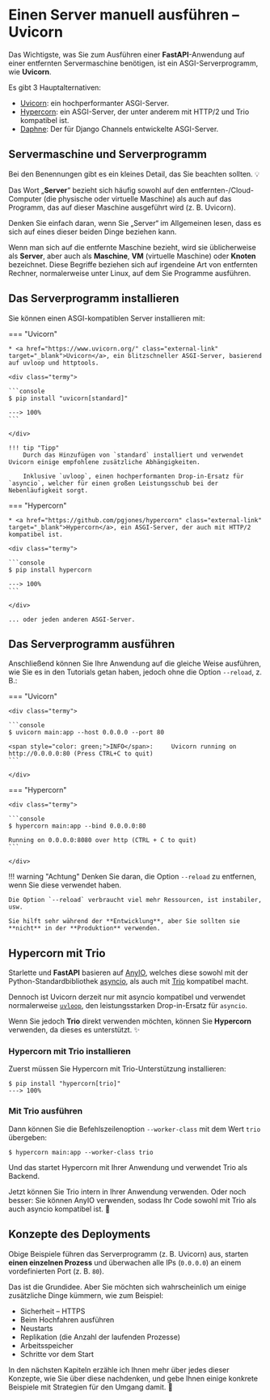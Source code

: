 # Einen Server manuell ausführen – Uvicorn

Das Wichtigste, was Sie zum Ausführen einer **FastAPI**-Anwendung auf einer entfernten Servermaschine benötigen, ist ein ASGI-Serverprogramm, wie **Uvicorn**.

Es gibt 3 Hauptalternativen:

* <a href="https://www.uvicorn.org/" class="external-link" target="_blank">Uvicorn</a>: ein hochperformanter ASGI-Server.
* <a href="https://hypercorn.readthedocs.io/" class="external-link" target="_blank">Hypercorn</a>: ein ASGI-Server, der unter anderem mit HTTP/2 und Trio kompatibel ist.
* <a href="https://github.com/django/daphne" class="external-link" target="_blank">Daphne</a>: Der für Django Channels entwickelte ASGI-Server.

## Servermaschine und Serverprogramm

Bei den Benennungen gibt es ein kleines Detail, das Sie beachten sollten. 💡

Das Wort „**Server**“ bezieht sich häufig sowohl auf den entfernten-/Cloud-Computer (die physische oder virtuelle Maschine) als auch auf das Programm, das auf dieser Maschine ausgeführt wird (z. B. Uvicorn).

Denken Sie einfach daran, wenn Sie „Server“ im Allgemeinen lesen, dass es sich auf eines dieser beiden Dinge beziehen kann.

Wenn man sich auf die entfernte Maschine bezieht, wird sie üblicherweise als **Server**, aber auch als **Maschine**, **VM** (virtuelle Maschine) oder **Knoten** bezeichnet. Diese Begriffe beziehen sich auf irgendeine Art von entfernten Rechner, normalerweise unter Linux, auf dem Sie Programme ausführen.

## Das Serverprogramm installieren

Sie können einen ASGI-kompatiblen Server installieren mit:

=== "Uvicorn"

    * <a href="https://www.uvicorn.org/" class="external-link" target="_blank">Uvicorn</a>, ein blitzschneller ASGI-Server, basierend auf uvloop und httptools.

    <div class="termy">

    ```console
    $ pip install "uvicorn[standard]"

    ---> 100%
    ```

    </div>

    !!! tip "Tipp"
        Durch das Hinzufügen von `standard` installiert und verwendet Uvicorn einige empfohlene zusätzliche Abhängigkeiten.

        Inklusive `uvloop`, einen hochperformanten Drop-in-Ersatz für `asyncio`, welcher für einen großen Leistungsschub bei der Nebenläufigkeit sorgt.

=== "Hypercorn"

    * <a href="https://github.com/pgjones/hypercorn" class="external-link" target="_blank">Hypercorn</a>, ein ASGI-Server, der auch mit HTTP/2 kompatibel ist.

    <div class="termy">

    ```console
    $ pip install hypercorn

    ---> 100%
    ```

    </div>

    ... oder jeden anderen ASGI-Server.

## Das Serverprogramm ausführen

Anschließend können Sie Ihre Anwendung auf die gleiche Weise ausführen, wie Sie es in den Tutorials getan haben, jedoch ohne die Option `--reload`, z. B.:

=== "Uvicorn"

    <div class="termy">

    ```console
    $ uvicorn main:app --host 0.0.0.0 --port 80

    <span style="color: green;">INFO</span>:     Uvicorn running on http://0.0.0.0:80 (Press CTRL+C to quit)
    ```

    </div>

=== "Hypercorn"

    <div class="termy">

    ```console
    $ hypercorn main:app --bind 0.0.0.0:80

    Running on 0.0.0.0:8080 over http (CTRL + C to quit)
    ```

    </div>

!!! warning "Achtung"
    Denken Sie daran, die Option `--reload` zu entfernen, wenn Sie diese verwendet haben.

    Die Option `--reload` verbraucht viel mehr Ressourcen, ist instabiler, usw.

    Sie hilft sehr während der **Entwicklung**, aber Sie sollten sie **nicht** in der **Produktion** verwenden.

## Hypercorn mit Trio

Starlette und **FastAPI** basieren auf <a href="https://anyio.readthedocs.io/en/stable/" class="external-link" target="_blank">AnyIO</a>, welches diese sowohl mit der Python-Standardbibliothek <a href="https://docs.python.org/3/library/asyncio-task.html" class="external-link" target="_blank">asyncio</a>, als auch mit <a href="https://trio.readthedocs.io/en/stable/" class="external-link" target="_blank">Trio</a> kompatibel macht.

Dennoch ist Uvicorn derzeit nur mit asyncio kompatibel und verwendet normalerweise <a href="https://github.com/MagicStack/uvloop" class="external-link" target="_blank">`uvloop`</a>, den leistungsstarken Drop-in-Ersatz für `asyncio`.

Wenn Sie jedoch **Trio** direkt verwenden möchten, können Sie **Hypercorn** verwenden, da dieses es unterstützt. ✨

### Hypercorn mit Trio installieren

Zuerst müssen Sie Hypercorn mit Trio-Unterstützung installieren:

<div class="termy">

```console
$ pip install "hypercorn[trio]"
---> 100%
```

</div>

### Mit Trio ausführen

Dann können Sie die Befehlszeilenoption `--worker-class` mit dem Wert `trio` übergeben:

<div class="termy">

```console
$ hypercorn main:app --worker-class trio
```

</div>

Und das startet Hypercorn mit Ihrer Anwendung und verwendet Trio als Backend.

Jetzt können Sie Trio intern in Ihrer Anwendung verwenden. Oder noch besser: Sie können AnyIO verwenden, sodass Ihr Code sowohl mit Trio als auch asyncio kompatibel ist. 🎉

## Konzepte des Deployments

Obige Beispiele führen das Serverprogramm (z. B. Uvicorn) aus, starten **einen einzelnen Prozess** und überwachen alle IPs (`0.0.0.0`) an einem vordefinierten Port (z. B. `80`).

Das ist die Grundidee. Aber Sie möchten sich wahrscheinlich um einige zusätzliche Dinge kümmern, wie zum Beispiel:

* Sicherheit – HTTPS
* Beim Hochfahren ausführen
* Neustarts
* Replikation (die Anzahl der laufenden Prozesse)
* Arbeitsspeicher
* Schritte vor dem Start

In den nächsten Kapiteln erzähle ich Ihnen mehr über jedes dieser Konzepte, wie Sie über diese nachdenken, und gebe Ihnen einige konkrete Beispiele mit Strategien für den Umgang damit. 🚀
